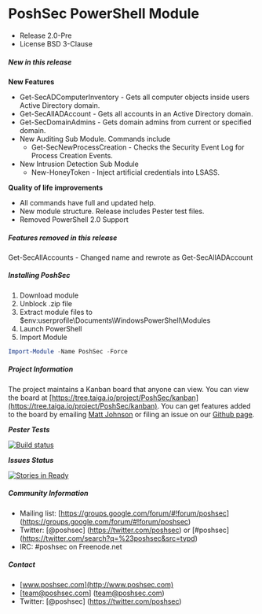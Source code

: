 # PoshSec PowerShell Module
- Release 2.0-Pre
- License BSD 3-Clause

##### New in this release
**New Features**
- Get-SecADComputerInventory - Gets all computer objects inside users Active Directory domain.
- Get-SecAllADAccount - Gets all accounts in an Active Directory domain.
- Get-SecDomainAdmins - Gets domain admins from current or specified domain.
- New Auditing Sub Module. Commands include
	* Get-SecNewProcessCreation - Checks the Security Event Log for Process Creation Events.
- New Intrusion Detection Sub Module 
	* New-HoneyToken - Inject artificial credentials into LSASS.

**Quality of life improvements**
- All commands have full and updated help.
- New module structure. Release includes Pester test files.
- Removed PowerShell 2.0 Support

##### Features removed in this release
Get-SecAllAccounts - Changed name and rewrote as Get-SecAllADAccount

##### Installing PoshSec
1. Download module
2. Unblock .zip file
3. Extract module files to $env:userprofile\Documents\WindowsPowerShell\Modules
4. Launch PowerShell
5. Import Module
```PowerShell
Import-Module -Name PoshSec -Force
```

##### Project Information

The project maintains a Kanban board that anyone can view. You can view the board at [https://tree.taiga.io/project/PoshSec/kanban](https://tree.taiga.io/project/PoshSec/kanban). You can get features added to the board by emailing [Matt Johnson](mailto:mjohnson@poshsec.com) or filing an issue on our [Github page](https://github.com/PoshSec/PoshSec/issues).

***Pester Tests***

[![Build status](https://ci.appveyor.com/api/projects/status/3p9ssqte9a905qm8/branch/PoshSec?svg=true)](https://ci.appveyor.com/project/mwjcomputing/poshsec/branch/PoshSec)

***Issues Status***

[![Stories in Ready](https://badge.waffle.io/poshsec/poshsec.svg?label=In%20Progress&title=InProgress)](http://waffle.io/poshsec/poshsec)


##### Community Information
- Mailing list: [https://groups.google.com/forum/#!forum/poshsec] (https://groups.google.com/forum/#!forum/poshsec)
- Twitter: [@poshsec] (https://twitter.com/poshsec) or [#poshsec] (https://twitter.com/search?q=%23poshsec&src=typd)
- IRC: #poshsec on Freenode.net

##### Contact
* [www.poshsec.com](http://www.poshsec.com)
* [team@poshsec.com] (team@poshsec.com)
* Twitter: [@poshsec] (https://twitter.com/poshsec)
